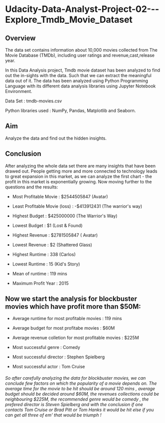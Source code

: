 # Udacity-Data-Analyst-Project-02---Explore_Tmdb_Movie_Dataset

## Overview
The data set contains information about 10,000 movies collected from The Movie Database (TMDb), including user ratings and revenue,cast,release year.

In this Data Analysis project, Tmdb movie dataset has been analyzed to find out the in-sights with the data. Such that we can extract the meaningful data out of it. The data has been analyzed using Python Programming Language with its different data analysis libraries using Jupyter Notebook Environment.

Data Set : tmdb-movies.csv

Python libraries used : NumPy, Pandas, Matplotlib and Seaborn.

## Aim
Analyze the data and find out the hidden insights. 


## Conclusion
After analyzing the whole data set there are many insights that have been drawed out. People getting more and more connected to technology leads to great expansion in this market, as we can analyze the first chart - the profit in this market is exponentially growing. Now moving further to the questions and the results:

- Most Profitable Movie : $2544505847 (Avatar)

- Least Profitable Movie (loss) : -$413912431 (The warrior's way)

- Highest Budget : $425000000 (The Warrior's Way)

- Lowest Budget : $1 (Lost & Found)

- Highest Revenue : $2781505847 ( Avatar)

- Lowest Revenue : $2 (Shattered Glass)

- Highest Runtime : 338 (Carlos)

- Lowest Runtime : 15 (Kid's Story)

- Mean of runtime : 119 mins

- Maximum Profit Year : 2015

## Now we start the analysis for blockbuster movies which have profit more than $50M:

- Average runtime for most profitable movies : 119 mins

- Average budget for most profitabe movies : $60M

- Average revenue colletion for most profitable movies : $225M

- Most successful genre : Comedy

- Most successful director : Stephen Spielberg

- Most successful actor : Tom Cruise

###### So after carefully analyzing the data for blockbuster movies, we can conclude few factors on which the popularity of a movie depends on. The average time for the movie to be hit should be around 120 mins , average budget should be decided around $60M, the revenues collections could be neighbouring $225M, the recommended genre would be comedy , the prefered director is Steven Spielberg and with the conclusion if one contacts Tom Cruise or Brad Pitt or Tom Hanks it would be hit else if you can get all three of em' that would be triumph !

